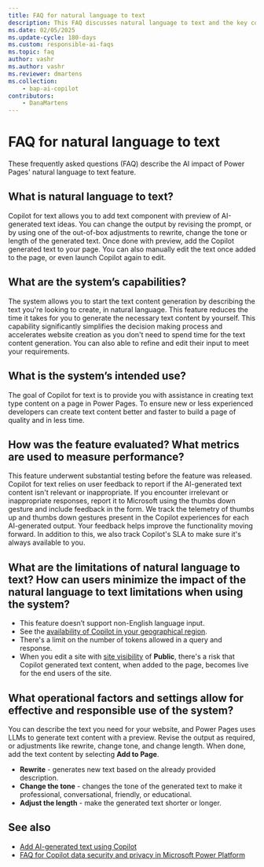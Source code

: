 ```yaml
---
title: FAQ for natural language to text
description: This FAQ discusses natural language to text and the key considerations for making use of this technology responsibly.
ms.date: 02/05/2025
ms.update-cycle: 180-days
ms.custom: responsible-ai-faqs
ms.topic: faq
author: vashr
ms.author: vashr
ms.reviewer: dmartens
ms.collection: 
    - bap-ai-copilot
contributors:
    - DanaMartens
---
```


# FAQ for natural language to text

These frequently asked questions (FAQ) describe the AI impact of Power Pages' natural language to text feature.

## What is natural language to text?

Copilot for text allows you to add text component with preview of AI-generated text ideas. You can change the output by revising the prompt, or by using one of the out-of-box adjustments to rewrite, change the tone or length of the generated text. Once done with preview, add the Copilot generated text to your page. You can also manually edit the text once added to the page, or even launch Copilot again to edit.

## What are the system’s capabilities?

The system allows you to start the text content generation by describing the text you're looking to create, in natural language. This feature reduces the time it takes for you to generate the necessary text content by yourself. This capability significantly simplifies the decision making process and accelerates website creation as you don't need to spend time for the text content generation. You can also able to refine and edit their input to meet your requirements.

## What is the system’s intended use?

The goal of Copilot for text is to provide you with assistance in creating text type content on a page in Power Pages. To ensure new or less experienced developers can create text content better and faster to build a page of quality and in less time.

## How was the feature evaluated? What metrics are used to measure performance?

This feature underwent substantial testing before the feature was released. Copilot for text relies on user feedback to report if the AI-generated text content isn't relevant or inappropriate. If you encounter irrelevant or inappropriate responses, report it to Microsoft using the thumbs down gesture and include feedback in the form. We track the telemetry of thumbs up and thumbs down gestures present in the Copilot experiences for each AI-generated output. Your feedback helps improve the functionality moving forward. In addition to this, we also track Copilot's SLA to make sure it's always available to you.

## What are the limitations of natural language to text? How can users minimize the impact of the natural language to text limitations when using the system?

- This feature doesn’t support non-English language input.  
- See the [availability of Copilot in your geographical region](/power-platform/admin/geographical-availability-copilot).
- There's a limit on the number of tokens allowed in a query and response.  
- When you edit a site with [site visibility](security/site-visibility.md) of **Public**, there's a risk that Copilot generated text content, when added to the page, becomes live for the end users of the site.

## What operational factors and settings allow for effective and responsible use of the system?

You can describe the text you need for your website, and Power Pages uses LLMs to generate text content with a preview. Revise the output as required, or adjustments like rewrite, change tone, and change length. When done, add the text content by selecting **Add to Page**.

- **Rewrite** - generates new text based on the already provided description.
- **Change the tone** - changes the tone of the generated text to make it professional, conversational, friendly, or educational.
- **Adjust the length** - make the generated text shorter or longer.

## See also

- [Add AI-generated text using Copilot](getting-started/add-text-copilot.md)
- [FAQ for Copilot data security and privacy in Microsoft Power Platform](/power-platform/faqs-copilot-data-security-privacy/)
